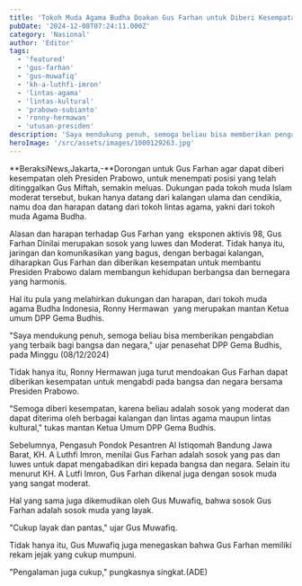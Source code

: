 ```yaml
---
title: 'Tokoh Muda Agama Budha Doakan Gus Farhan untuk Diberi Kesempatan Mengabdi oleh Presiden Prabowo'
pubDate: '2024-12-08T07:24:11.000Z'
category: 'Nasional'
author: 'Editor'
tags:
  - 'featured'
  - 'gus-farhan'
  - 'gus-muwafiq'
  - 'kh-a-luthfi-imron'
  - 'lintas-agama'
  - 'lintas-kultural'
  - 'prabowo-subianto'
  - 'ronny-hermawan'
  - 'utusan-presiden'
description: 'Saya mendukung penuh, semoga beliau bisa memberikan pengabdian yang terbaik bagi bangsa dan negara'
heroImage: '/src/assets/images/1000129263.jpg'
---
```


**BeraksiNews,Jakarta,-**Dorongan untuk Gus Farhan agar dapat diberi kesempatan oleh Presiden Prabowo, untuk menempati posisi yang telah ditinggalkan Gus Miftah, semakin meluas. Dukungan pada tokoh muda Islam moderat tersebut, bukan hanya datang dari kalangan ulama dan cendikia, namu doa dan harapan datang dari tokoh lintas agama, yakni dari tokoh muda Agama Budha.

Alasan dan harapan terhadap Gus Farhan yang  eksponen aktivis 98, Gus Farhan Dinilai merupakan sosok yang luwes dan Moderat. Tidak hanya itu, jaringan dan komunikasikan yang bagus, dengan berbagai kalangan, diharapkan Gus Farhan dan diberikan kesempatan untuk membantu Presiden Prabowo dalam membangun kehidupan berbangsa dan bernegara yang harmonis.

Hal itu pula yang melahirkan dukungan dan harapan, dari tokoh muda agama Budha Indonesia, Ronny Hermawan  yang merupakan mantan Ketua umum DPP Gema Budhis.

"Saya mendukung penuh, semoga beliau bisa memberikan pengabdian yang terbaik bagi bangsa dan negara," ujar penasehat DPP Gema Budhis, pada Minggu (08/12/2024)

Tidak hanya itu, Ronny Hermawan juga turut mendoakan Gus Farhan dapat diberikan kesempatan untuk mengabdi pada bangsa dan negara bersama Presiden Prabowo.

"Semoga diberi kesempatan, karena beliau adalah sosok yang moderat dan dapat diterima oleh berbagai kalangan dan lintas agama maupun lintas kultural," tukas mantan Ketua Umum DPP Gema Budhis.

Sebelumnya, Pengasuh Pondok Pesantren Al Istiqomah Bandung Jawa Barat, KH. A Luthfi Imron, menilai Gus Farhan adalah sosok yang pas dan luwes untuk dapat mengabadikan diri kepada bangsa dan negara. Selain itu menurut KH. A Lutfi Imron, Gus Farhan dikenal juga dengan sosok muda yang sangat moderat.

Hal yang sama juga dikemudikan oleh Gus Muwafiq, bahwa sosok Gus Farhan adalah sosok muda yang layak.

"Cukup layak dan pantas," ujar Gus Muwafiq.

Tidak hanya itu, Gus Muwafiq juga menegaskan bahwa Gus Farhan memiliki rekam jejak yang cukup mumpuni.

"Pengalaman juga cukup," pungkasnya singkat.(ADE)
